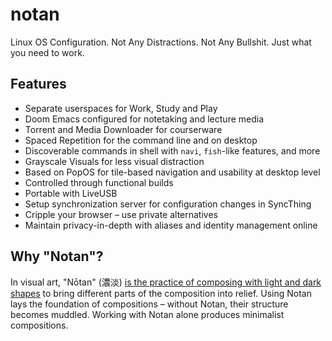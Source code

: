 # notan
Linux OS Configuration. Not Any Distractions. Not Any Bullshit. Just what you need to work.

## Features

* Separate userspaces for Work, Study and Play
* Doom Emacs configured for notetaking and lecture media
* Torrent and Media Downloader for courserware
* Spaced Repetition for the command line and on desktop
* Discoverable commands in shell with `navi`, `fish`-like features, and more
* Grayscale Visuals for less visual distraction
* Based on PopOS for tile-based navigation and usability at desktop level
* Controlled through functional builds
* Portable with LiveUSB
* Setup synchronization server for configuration changes in SyncThing
* Cripple your browser – use private alternatives
* Maintain privacy-in-depth with aliases and identity management online

## Why "Notan"?

In visual art, "Nōtan" (濃淡) [is the practice of composing with light and dark shapes](https://en.wikipedia.org/wiki/Notan) to bring different parts of the composition into relief. Using Notan lays the foundation of compositions – without Notan, their structure becomes muddled. Working with Notan alone produces minimalist compositions.
